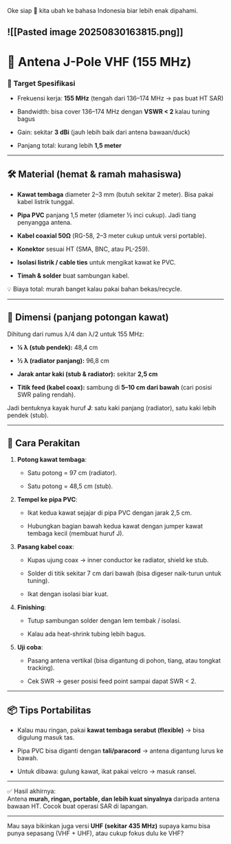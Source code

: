Oke siap 🔧 kita ubah ke bahasa Indonesia biar lebih enak dipahami.

![[Pasted image 20250830163815.png]]
---

# 📡 Antena J-Pole VHF (155 MHz)

### 🎯 Target Spesifikasi

- Frekuensi kerja: **155 MHz** (tengah dari 136–174 MHz → pas buat HT SAR)
    
- Bandwidth: bisa cover 136–174 MHz dengan **VSWR < 2** kalau tuning bagus
    
- Gain: sekitar **3 dBi** (jauh lebih baik dari antena bawaan/duck)
    
- Panjang total: kurang lebih **1,5 meter**
    

---

## 🛠️ Material (hemat & ramah mahasiswa)

- **Kawat tembaga** diameter 2–3 mm (butuh sekitar 2 meter). Bisa pakai kabel listrik tunggal.
    
- **Pipa PVC** panjang 1,5 meter (diameter ½ inci cukup). Jadi tiang penyangga antena.
    
- **Kabel coaxial 50Ω** (RG-58, 2–3 meter cukup untuk versi portable).
    
- **Konektor** sesuai HT (SMA, BNC, atau PL-259).
    
- **Isolasi listrik / cable ties** untuk mengikat kawat ke PVC.
    
- **Timah & solder** buat sambungan kabel.
    

💡 Biaya total: murah banget kalau pakai bahan bekas/recycle.

---

## 📏 Dimensi (panjang potongan kawat)

Dihitung dari rumus λ/4 dan λ/2 untuk 155 MHz:

- **¼ λ (stub pendek):** 48,4 cm
    
- **½ λ (radiator panjang):** 96,8 cm
    
- **Jarak antar kaki (stub & radiator):** sekitar **2,5 cm**
    
- **Titik feed (kabel coax):** sambung di **5–10 cm dari bawah** (cari posisi SWR paling rendah).
    

Jadi bentuknya kayak huruf **J**: satu kaki panjang (radiator), satu kaki lebih pendek (stub).

---

## 🔧 Cara Perakitan

1. **Potong kawat tembaga**:
    
    - Satu potong = 97 cm (radiator).
        
    - Satu potong = 48,5 cm (stub).
        
2. **Tempel ke pipa PVC**:
    
    - Ikat kedua kawat sejajar di pipa PVC dengan jarak 2,5 cm.
        
    - Hubungkan bagian bawah kedua kawat dengan jumper kawat tembaga kecil (membuat huruf J).
        
3. **Pasang kabel coax**:
    
    - Kupas ujung coax → inner conductor ke radiator, shield ke stub.
        
    - Solder di titik sekitar 7 cm dari bawah (bisa digeser naik-turun untuk tuning).
        
    - Ikat dengan isolasi biar kuat.
        
4. **Finishing**:
    
    - Tutup sambungan solder dengan lem tembak / isolasi.
        
    - Kalau ada heat-shrink tubing lebih bagus.
        
5. **Uji coba**:
    
    - Pasang antena vertikal (bisa digantung di pohon, tiang, atau tongkat tracking).
        
    - Cek SWR → geser posisi feed point sampai dapat SWR < 2.
        

---

## 📦 Tips Portabilitas

- Kalau mau ringan, pakai **kawat tembaga serabut (flexible)** → bisa digulung masuk tas.
    
- Pipa PVC bisa diganti dengan **tali/paracord** → antena digantung lurus ke bawah.
    
- Untuk dibawa: gulung kawat, ikat pakai velcro → masuk ransel.
    

---

✅ Hasil akhirnya:  
Antena **murah, ringan, portable, dan lebih kuat sinyalnya** daripada antena bawaan HT. Cocok buat operasi SAR di lapangan.

---

Mau saya bikinkan juga versi **UHF (sekitar 435 MHz)** supaya kamu bisa punya sepasang (VHF + UHF), atau cukup fokus dulu ke VHF?